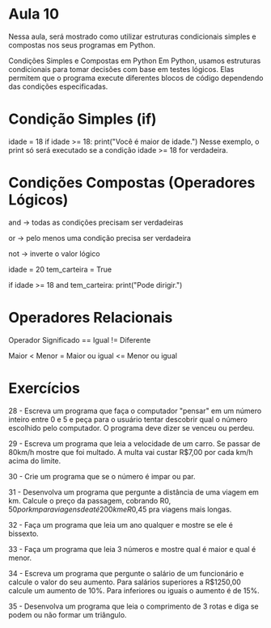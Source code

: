 # Aula 10
Nessa aula, será mostrado como utilizar estruturas condicionais simples e compostas nos seus programas em Python.

Condições Simples e Compostas em Python
Em Python, usamos estruturas condicionais para tomar decisões com base em testes lógicos. Elas permitem que o programa execute diferentes blocos de código dependendo das condições especificadas.

# Condição Simples (if)
idade = 18
if idade >= 18:
  print("Você é maior de idade.")
Nesse exemplo, o print só será executado se a condição idade >= 18 for verdadeira.

# Condições Compostas (Operadores Lógicos)
and → todas as condições precisam ser verdadeiras

or → pelo menos uma condição precisa ser verdadeira

not → inverte o valor lógico

idade = 20
tem_carteira = True

if idade >= 18 and tem_carteira:
    print("Pode dirigir.")
# Operadores Relacionais
Operador Significado == Igual != Diferente

Maior < Menor = Maior ou igual <= Menor ou igual

# Exercícios

28 - Escreva um programa que faça o computador "pensar" em um número inteiro entre 0 e 5 e peça para o usuário tentar descobrir qual o número escolhido pelo computador. O programa deve dizer se venceu ou perdeu.

29 - Escreva um programa que leia a velocidade de um carro. Se passar de 80km/h mostre que foi multado. A multa vai custar R$7,00 por cada km/h acima do limite.

30 - Crie um programa que se o número é impar ou par.

31 - Desenvolva um programa que pergunte a distância de uma viagem em km. Calcule o preço da passagem, cobrando R$0,50 por km para viagens de até 200km e R$0,45 pra viagens mais longas.

32 - Faça um programa que leia um ano qualquer e mostre se ele é bissexto.

33 - Faça um programa que leia 3 números e mostre qual é maior e qual é menor.

34 - Escreva um programa que pergunte o salário de um funcionário e calcule o valor do seu aumento. Para salários superiores a R$1250,00 calcule um aumento de 10%. Para inferiores ou iguais o aumento é de 15%.

35 - Desenvolva um programa que leia o comprimento de 3 rotas e diga se podem ou não formar um triângulo.

